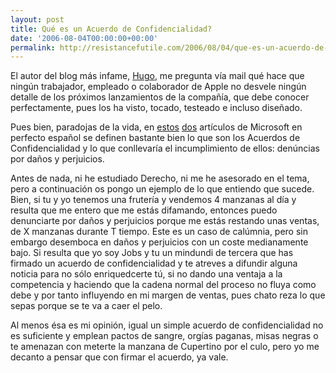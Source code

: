 ```yaml
---
layout: post
title: Qué es un Acuerdo de Confidencialidad?
date: '2006-08-04T00:00:00+00:00'
permalink: http://resistancefutile.com/2006/08/04/que-es-un-acuerdo-de-confidencialidad/
---
```

El autor del blog más infame, <a href="http://solo.infames.org">Hugo</a>, me pregunta vía mail qué hace que ningún trabajador, empleado o colaborador de Apple no desvele ningún detalle de los próximos lanzamientos de la compañía, que debe conocer perfectamente, pues los ha visto, tocado, testeado e incluso diseñado.

Pues bien, paradojas de la vida, en <a href="http://www.microsoft.com/spain/empresas/guia_lopd/informacion_confidencial.mspx">estos</a> <a href="http://www.microsoft.com/spain/empresas/legal/proteger_creaciones.mspx">dos</a> artículos de Microsoft en perfecto español se definen bastante bien lo que son los Acuerdos de Confidencialidad y lo que conllevaría el incumplimiento de ellos: denúncias por daños y perjuicios.

Antes de nada, ni he estudiado Derecho, ni me he asesorado en el tema, pero a continuación os pongo un ejemplo de lo que entiendo que sucede. Bien, si tu y yo tenemos una frutería y vendemos 4 manzanas al día y resulta que me entero que me estás difamando, entonces puedo denunciarte por daños y perjuicios porque me estás restando unas ventas, de X manzanas durante T tiempo. Este es un caso de calúmnia, pero sin embargo desemboca en daños y perjuicios con un coste medianamente bajo. Si resulta que yo soy Jobs y tu un mindundi de tercera que has firmado un acuerdo de confidencialidad y te atreves a difundir alguna noticia para no sólo enriquedcerte tú, si no dando una ventaja a la competencia y haciendo que la cadena normal del proceso no fluya como debe y por tanto influyendo en mi margen de ventas, pues chato reza lo que sepas porque se te va a caer el pelo.

Al menos ésa es mi opinión, igual un simple acuerdo de confidencialidad no es suficiente y emplean pactos de sangre, orgías paganas, misas negras o te amenazan con meterte la manzana de Cupertino por el culo, pero yo me decanto a pensar que con firmar el acuerdo, ya vale.
